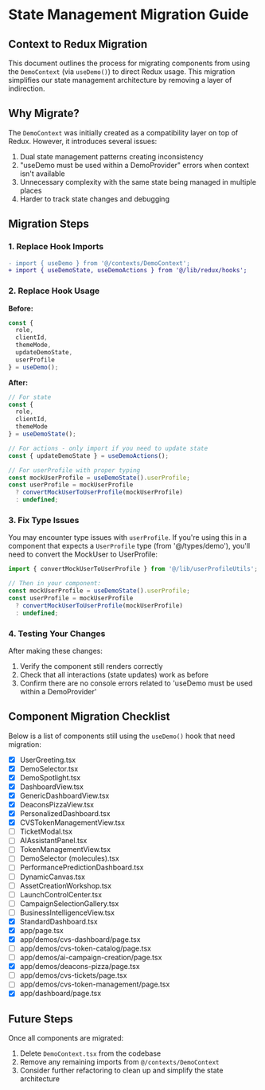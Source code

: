 # State Management Migration Guide

## Context to Redux Migration

This document outlines the process for migrating components from using the `DemoContext` (via `useDemo()`) to direct Redux usage. This migration simplifies our state management architecture by removing a layer of indirection.

## Why Migrate?

The `DemoContext` was initially created as a compatibility layer on top of Redux. However, it introduces several issues:

1. Dual state management patterns creating inconsistency
2. "useDemo must be used within a DemoProvider" errors when context isn't available
3. Unnecessary complexity with the same state being managed in multiple places
4. Harder to track state changes and debugging

## Migration Steps

### 1. Replace Hook Imports

```diff
- import { useDemo } from '@/contexts/DemoContext';
+ import { useDemoState, useDemoActions } from '@/lib/redux/hooks';
```

### 2. Replace Hook Usage

**Before:**
```jsx
const { 
  role, 
  clientId, 
  themeMode, 
  updateDemoState, 
  userProfile 
} = useDemo();
```

**After:**
```jsx
// For state
const { 
  role, 
  clientId, 
  themeMode 
} = useDemoState();

// For actions - only import if you need to update state
const { updateDemoState } = useDemoActions();

// For userProfile with proper typing
const mockUserProfile = useDemoState().userProfile;
const userProfile = mockUserProfile 
  ? convertMockUserToUserProfile(mockUserProfile) 
  : undefined;
```

### 3. Fix Type Issues

You may encounter type issues with `userProfile`. If you're using this in a component that expects a `UserProfile` type (from '@/types/demo'), you'll need to convert the MockUser to UserProfile:

```jsx
import { convertMockUserToUserProfile } from '@/lib/userProfileUtils';

// Then in your component:
const mockUserProfile = useDemoState().userProfile;
const userProfile = mockUserProfile 
  ? convertMockUserToUserProfile(mockUserProfile) 
  : undefined;
```

### 4. Testing Your Changes

After making these changes:

1. Verify the component still renders correctly
2. Check that all interactions (state updates) work as before
3. Confirm there are no console errors related to 'useDemo must be used within a DemoProvider'

## Component Migration Checklist

Below is a list of components still using the `useDemo()` hook that need migration:

- [x] UserGreeting.tsx
- [x] DemoSelector.tsx
- [x] DemoSpotlight.tsx
- [x] DashboardView.tsx
- [x] GenericDashboardView.tsx
- [x] DeaconsPizzaView.tsx
- [x] PersonalizedDashboard.tsx
- [x] CVSTokenManagementView.tsx
- [ ] TicketModal.tsx
- [ ] AIAssistantPanel.tsx
- [ ] TokenManagementView.tsx
- [ ] DemoSelector (molecules).tsx
- [ ] PerformancePredictionDashboard.tsx
- [ ] DynamicCanvas.tsx
- [ ] AssetCreationWorkshop.tsx
- [ ] LaunchControlCenter.tsx
- [ ] CampaignSelectionGallery.tsx
- [ ] BusinessIntelligenceView.tsx
- [x] StandardDashboard.tsx
- [x] app/page.tsx
- [x] app/demos/cvs-dashboard/page.tsx
- [ ] app/demos/cvs-token-catalog/page.tsx
- [ ] app/demos/ai-campaign-creation/page.tsx
- [x] app/demos/deacons-pizza/page.tsx
- [ ] app/demos/cvs-tickets/page.tsx
- [ ] app/demos/cvs-token-management/page.tsx
- [x] app/dashboard/page.tsx

## Future Steps

Once all components are migrated:

1. Delete `DemoContext.tsx` from the codebase
2. Remove any remaining imports from `@/contexts/DemoContext`
3. Consider further refactoring to clean up and simplify the state architecture 